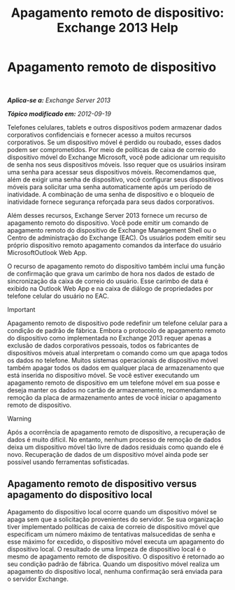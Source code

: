 ﻿---
title: 'Apagamento remoto de dispositivo: Exchange 2013 Help'
TOCTitle: Apagamento remoto de dispositivo
ms:assetid: cd615210-cd8a-48de-b3e3-8f9ec39ca380
ms:mtpsurl: https://technet.microsoft.com/pt-br/library/Bb124591(v=EXCHG.150)
ms:contentKeyID: 50486656
ms.date: 05/22/2018
mtps_version: v=EXCHG.150
ms.translationtype: MT
---

# Apagamento remoto de dispositivo

 

_**Aplica-se a:** Exchange Server 2013_

_**Tópico modificado em:** 2012-09-19_

Telefones celulares, tablets e outros dispositivos podem armazenar dados corporativos confidenciais e fornecer acesso a muitos recursos corporativos. Se um dispositivo móvel é perdido ou roubado, esses dados podem ser comprometidos. Por meio de políticas de caixa de correio do dispositivo móvel do Exchange Microsoft, você pode adicionar um requisito de senha nos seus dispositivos móveis. Isso requer que os usuários insiram uma senha para acessar seus dispositivos móveis. Recomendamos que, além de exigir uma senha de dispositivo, você configurar seus dispositivos móveis para solicitar uma senha automaticamente após um período de inatividade. A combinação de uma senha de dispositivo e o bloqueio de inatividade fornece segurança reforçada para seus dados corporativos.

Além desses recursos, Exchange Server 2013 fornece um recurso de apagamento remoto do dispositivo. Você pode emitir um comando de apagamento remoto do dispositivo de Exchange Management Shell ou o Centro de administração do Exchange (EAC). Os usuários podem emitir seu próprio dispositivo remoto apagamento comandos da interface do usuário MicrosoftOutlook Web App.

O recurso de apagamento remoto do dispositivo também inclui uma função de confirmação que grava um carimbo de hora nos dados de estado de sincronização da caixa de correio do usuário. Esse carimbo de data é exibido na Outlook Web App e na caixa de diálogo de propriedades por telefone celular do usuário no EAC.


> [!IMPORTANT]
> Apagamento remoto de dispositivo pode redefinir um telefone celular para a condição de padrão de fábrica. Embora o protocolo de apagamento remoto do dispositivo como implementada no Exchange 2013 requer apenas a exclusão de dados corporativos pessoais, todos os fabricantes de dispositivos móveis atual interpretam o comando como um que apaga todos os dados no telefone. Muitos sistemas operacionais de dispositivo móvel também apagar todos os dados em qualquer placa de armazenamento que está inserida no dispositivo móvel. Se você estiver executando um apagamento remoto de dispositivo em um telefone móvel em sua posse e deseja manter os dados no cartão de armazenamento, recomendamos a remoção da placa de armazenamento antes de você iniciar o apagamento remoto de dispositivo.




> [!WARNING]
> Após a ocorrência de apagamento remoto de dispositivo, a recuperação de dados é muito difícil. No entanto, nenhum processo de remoção de dados deixa um dispositivo móvel tão livre de dados residuais como quando ele é novo. Recuperação de dados de um dispositivo móvel ainda pode ser possível usando ferramentas sofisticadas.



## Apagamento remoto de dispositivo versus apagamento do dispositivo local

Apagamento do dispositivo local ocorre quando um dispositivo móvel se apaga sem que a solicitação provenientes do servidor. Se sua organização tiver implementado políticas de caixa de correio de dispositivo móvel que especificam um número máximo de tentativas malsucedidas de senha e esse máximo for excedido, o dispositivo móvel executa um apagamento do dispositivo local. O resultado de uma limpeza de dispositivo local é o mesmo de apagamento remoto de dispositivo. O dispositivo é retornado ao seu condição padrão de fábrica. Quando um dispositivo móvel realiza um apagamento do dispositivo local, nenhuma confirmação será enviada para o servidor Exchange.

